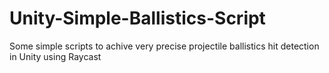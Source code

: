 # Unity-Simple-Ballistics-Script
Some simple scripts to achive very precise projectile ballistics hit detection in Unity using Raycast
